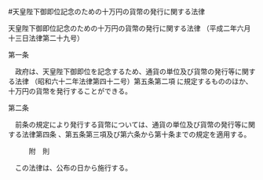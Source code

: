 #天皇陛下御即位記念のための十万円の貨幣の発行に関する法律



天皇陛下御即位記念のための十万円の貨幣の発行に関する法律
（平成二年六月十三日法律第二十九号）

第一条


　政府は、天皇陛下御即位を記念するため、通貨の単位及び貨幣の発行等に関する法律
（昭和六十二年法律第四十二号）第五条第二項
に規定するもののほか、十万円の貨幣を発行することができる。



第二条


　前条の規定により発行する貨幣については、通貨の単位及び貨幣の発行等に関する法律第四条
、第五条第三項及び第六条から第十条までの規定を適用する。




　　　附　則


　この法律は、公布の日から施行する。





